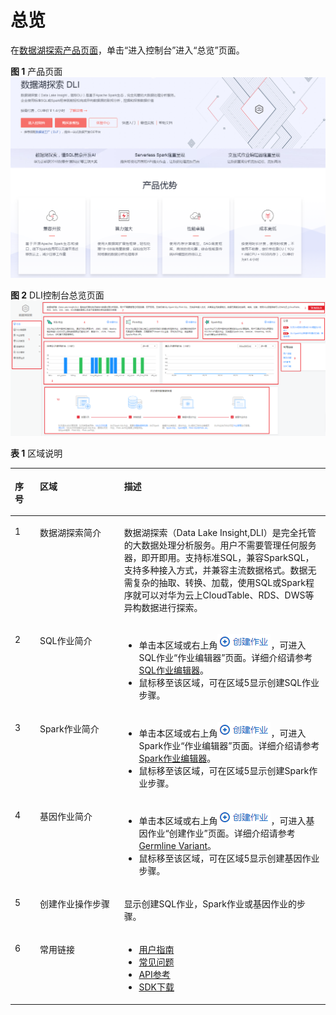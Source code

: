# 总览<a name="dli_01_0377"></a>

在[数据湖探索产品页面](https://www.huaweicloud.com/product/dli.html)，单击“进入控制台”进入“总览”页面。

**图 1**  产品页面<a name="fig3397456154911"></a>  
![](figures/产品页面.png "产品页面")

**图 2**  DLI控制台总览页面<a name="fig2700915165418"></a>  
![](figures/DLI控制台总览页面.png "DLI控制台总览页面")

**表 1**  区域说明

<a name="zh-cn_topic_0093946815_table48732667171120"></a>
<table><thead align="left"><tr id="zh-cn_topic_0093946815_row19196955171120"><th class="cellrowborder" valign="top" width="7.920792079207921%" id="mcps1.2.4.1.1"><p id="p1851454085710"><a name="p1851454085710"></a><a name="p1851454085710"></a>序号</p>
</th>
<th class="cellrowborder" valign="top" width="26.732673267326735%" id="mcps1.2.4.1.2"><p id="zh-cn_topic_0093946815_p35936586171120"><a name="zh-cn_topic_0093946815_p35936586171120"></a><a name="zh-cn_topic_0093946815_p35936586171120"></a>区域</p>
</th>
<th class="cellrowborder" valign="top" width="65.34653465346535%" id="mcps1.2.4.1.3"><p id="zh-cn_topic_0093946815_p25182390171120"><a name="zh-cn_topic_0093946815_p25182390171120"></a><a name="zh-cn_topic_0093946815_p25182390171120"></a>描述</p>
</th>
</tr>
</thead>
<tbody><tr id="row6996420121612"><td class="cellrowborder" valign="top" width="7.920792079207921%" headers="mcps1.2.4.1.1 "><p id="p11996320161619"><a name="p11996320161619"></a><a name="p11996320161619"></a>1</p>
</td>
<td class="cellrowborder" valign="top" width="26.732673267326735%" headers="mcps1.2.4.1.2 "><p id="p179961920171615"><a name="p179961920171615"></a><a name="p179961920171615"></a>数据湖探索简介</p>
</td>
<td class="cellrowborder" valign="top" width="65.34653465346535%" headers="mcps1.2.4.1.3 "><p id="p1399717205164"><a name="p1399717205164"></a><a name="p1399717205164"></a>数据湖探索（Data Lake Insight,DLI）是完全托管的大数据处理分析服务。用户不需要管理任何服务器，即开即用。支持标准SQL，兼容SparkSQL，支持多种接入方式，并兼容主流数据格式。数据无需复杂的抽取、转换、加载，使用SQL或Spark程序就可以对华为云上CloudTable、RDS、DWS等异构数据进行探索。</p>
</td>
</tr>
<tr id="row1099418791615"><td class="cellrowborder" valign="top" width="7.920792079207921%" headers="mcps1.2.4.1.1 "><p id="p199419761619"><a name="p199419761619"></a><a name="p199419761619"></a>2</p>
</td>
<td class="cellrowborder" valign="top" width="26.732673267326735%" headers="mcps1.2.4.1.2 "><p id="p9994471160"><a name="p9994471160"></a><a name="p9994471160"></a>SQL作业简介</p>
</td>
<td class="cellrowborder" valign="top" width="65.34653465346535%" headers="mcps1.2.4.1.3 "><a name="ul109031859184112"></a><a name="ul109031859184112"></a><ul id="ul109031859184112"><li>单击本区域或右上角<a name="image127491451160"></a><a name="image127491451160"></a><span><img id="image127491451160" src="figures/zh-cn_image_0126970166.png"></span>，可进入SQL作业“作业编辑器”页面。详细介绍请参考<a href="SQL作业编辑器.md">SQL作业编辑器</a>。</li><li>鼠标移至该区域，可在区域5显示创建SQL作业步骤。</li></ul>
</td>
</tr>
<tr id="row127891135877"><td class="cellrowborder" valign="top" width="7.920792079207921%" headers="mcps1.2.4.1.1 "><p id="p1151444025710"><a name="p1151444025710"></a><a name="p1151444025710"></a>3</p>
</td>
<td class="cellrowborder" valign="top" width="26.732673267326735%" headers="mcps1.2.4.1.2 "><p id="p19789635772"><a name="p19789635772"></a><a name="p19789635772"></a>Spark作业简介</p>
</td>
<td class="cellrowborder" valign="top" width="65.34653465346535%" headers="mcps1.2.4.1.3 "><a name="ul209511121144218"></a><a name="ul209511121144218"></a><ul id="ul209511121144218"><li>单击本区域或右上角<a name="image032518214197"></a><a name="image032518214197"></a><span><img id="image032518214197" src="figures/zh-cn_image_0126970166.png"></span>，可进入Spark作业“作业编辑器”页面。详细介绍请参考<a href="Spark作业编辑器.md">Spark作业编辑器</a>。</li><li>鼠标移至该区域，可在区域5显示创建Spark作业步骤。</li></ul>
</td>
</tr>
<tr id="row187892354715"><td class="cellrowborder" valign="top" width="7.920792079207921%" headers="mcps1.2.4.1.1 "><p id="p651484015710"><a name="p651484015710"></a><a name="p651484015710"></a>4</p>
</td>
<td class="cellrowborder" valign="top" width="26.732673267326735%" headers="mcps1.2.4.1.2 "><p id="p779013514719"><a name="p779013514719"></a><a name="p779013514719"></a>基因作业简介</p>
</td>
<td class="cellrowborder" valign="top" width="65.34653465346535%" headers="mcps1.2.4.1.3 "><a name="ul17735104817428"></a><a name="ul17735104817428"></a><ul id="ul17735104817428"><li>单击本区域或右上角<a name="image9806196111915"></a><a name="image9806196111915"></a><span><img id="image9806196111915" src="figures/zh-cn_image_0126970166.png"></span>，可进入基因作业“创建作业”页面。详细介绍请参考<a href="Germline-Variant.md">Germline Variant</a>。</li><li>鼠标移至该区域，可在区域5显示创建基因作业步骤。</li></ul>
</td>
</tr>
<tr id="row16131132095916"><td class="cellrowborder" valign="top" width="7.920792079207921%" headers="mcps1.2.4.1.1 "><p id="p1213117202592"><a name="p1213117202592"></a><a name="p1213117202592"></a>5</p>
</td>
<td class="cellrowborder" valign="top" width="26.732673267326735%" headers="mcps1.2.4.1.2 "><p id="p18132720175910"><a name="p18132720175910"></a><a name="p18132720175910"></a>创建作业操作步骤</p>
</td>
<td class="cellrowborder" valign="top" width="65.34653465346535%" headers="mcps1.2.4.1.3 "><p id="p11132102085918"><a name="p11132102085918"></a><a name="p11132102085918"></a>显示创建SQL作业，Spark作业或基因作业的步骤。</p>
</td>
</tr>
<tr id="row8132320165914"><td class="cellrowborder" valign="top" width="7.920792079207921%" headers="mcps1.2.4.1.1 "><p id="p61321520135912"><a name="p61321520135912"></a><a name="p61321520135912"></a>6</p>
</td>
<td class="cellrowborder" valign="top" width="26.732673267326735%" headers="mcps1.2.4.1.2 "><p id="p1013218205598"><a name="p1013218205598"></a><a name="p1013218205598"></a>常用链接</p>
</td>
<td class="cellrowborder" valign="top" width="65.34653465346535%" headers="mcps1.2.4.1.3 "><a name="ul105372361709"></a><a name="ul105372361709"></a><ul id="ul105372361709"><li><a href="https://support.huaweicloud.com/usermanual-uquery/zh-cn_topic_0067628621.html" target="_blank" rel="noopener noreferrer">用户指南</a></li><li><a href="https://support.huaweicloud.com/uquery_faq/uquery_03_0002.html" target="_blank" rel="noopener noreferrer">常见问题</a></li><li><a href="http://support.huaweicloud.com/api-uquery/uquery_02_0100.html" target="_blank" rel="noopener noreferrer">API参考</a></li><li><a href="https://uquery-sdk.obs-website.cn-north-1.myhwclouds.com/" target="_blank" rel="noopener noreferrer">SDK下载</a></li></ul>
</td>
</tr>
</tbody>
</table>

